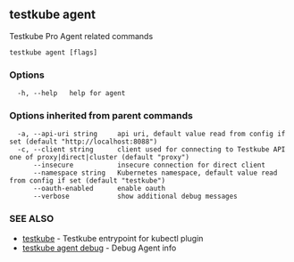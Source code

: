 ## testkube agent

Testkube Pro Agent related commands

```
testkube agent [flags]
```

### Options

```
  -h, --help   help for agent
```

### Options inherited from parent commands

```
  -a, --api-uri string     api uri, default value read from config if set (default "http://localhost:8088")
  -c, --client string      client used for connecting to Testkube API one of proxy|direct|cluster (default "proxy")
      --insecure           insecure connection for direct client
      --namespace string   Kubernetes namespace, default value read from config if set (default "testkube")
      --oauth-enabled      enable oauth
      --verbose            show additional debug messages
```

### SEE ALSO

* [testkube](testkube.md)	 - Testkube entrypoint for kubectl plugin
* [testkube agent debug](testkube_agent_debug.md)	 - Debug Agent info

